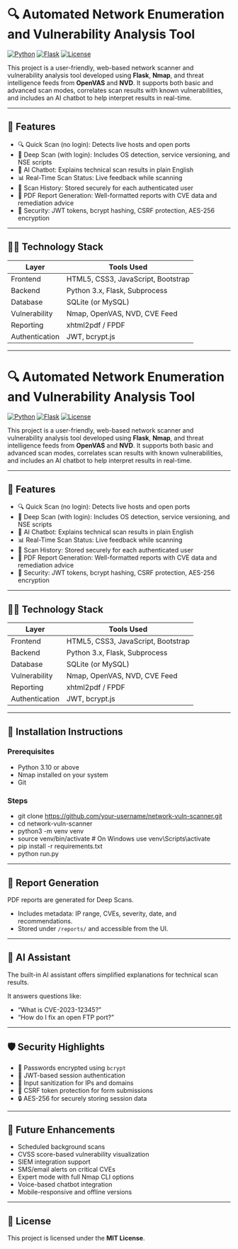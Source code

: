 # 🔍 Automated Network Enumeration and Vulnerability Analysis Tool

[![Python](https://img.shields.io/badge/Built%20With-Python-blue.svg)](https://www.python.org/)
[![Flask](https://img.shields.io/badge/Framework-Flask-orange.svg)](https://flask.palletsprojects.com/)
[![License](https://img.shields.io/badge/License-MIT-green.svg)](LICENSE)

This project is a user-friendly, web-based network scanner and vulnerability analysis tool developed using **Flask**, **Nmap**, and threat intelligence feeds from **OpenVAS** and **NVD**. It supports both basic and advanced scan modes, correlates scan results with known vulnerabilities, and includes an AI chatbot to help interpret results in real-time.

---

## 🚀 Features

- 🔍 Quick Scan (no login): Detects live hosts and open ports
- 🧠 Deep Scan (with login): Includes OS detection, service versioning, and NSE scripts
- 🤖 AI Chatbot: Explains technical scan results in plain English
- 📊 Real-Time Scan Status: Live feedback while scanning
- 📂 Scan History: Stored securely for each authenticated user
- 📄 PDF Report Generation: Well-formatted reports with CVE data and remediation advice
- 🔐 Security: JWT tokens, bcrypt hashing, CSRF protection, AES-256 encryption

---

## 🧑‍💻 Technology Stack

| Layer           | Tools Used                        |
|----------------|------------------------------------|
| Frontend       | HTML5, CSS3, JavaScript, Bootstrap |
| Backend        | Python 3.x, Flask, Subprocess      |
| Database       | SQLite (or MySQL)                  |
| Vulnerability  | Nmap, OpenVAS, NVD, CVE Feed       |
| Reporting      | xhtml2pdf / FPDF                   |
| Authentication | JWT, bcrypt.js                     |

---
# 🔍 Automated Network Enumeration and Vulnerability Analysis Tool

[![Python](https://img.shields.io/badge/Built%20With-Python-blue.svg)](https://www.python.org/)
[![Flask](https://img.shields.io/badge/Framework-Flask-orange.svg)](https://flask.palletsprojects.com/)
[![License](https://img.shields.io/badge/License-MIT-green.svg)](LICENSE)

This project is a user-friendly, web-based network scanner and vulnerability analysis tool developed using **Flask**, **Nmap**, and threat intelligence feeds from **OpenVAS** and **NVD**. It supports both basic and advanced scan modes, correlates scan results with known vulnerabilities, and includes an AI chatbot to help interpret results in real-time.

---

## 🚀 Features

- 🔍 Quick Scan (no login): Detects live hosts and open ports
- 🧠 Deep Scan (with login): Includes OS detection, service versioning, and NSE scripts
- 🤖 AI Chatbot: Explains technical scan results in plain English
- 📊 Real-Time Scan Status: Live feedback while scanning
- 📂 Scan History: Stored securely for each authenticated user
- 📄 PDF Report Generation: Well-formatted reports with CVE data and remediation advice
- 🔐 Security: JWT tokens, bcrypt hashing, CSRF protection, AES-256 encryption

---

## 🧑‍💻 Technology Stack

| Layer           | Tools Used                        |
|----------------|------------------------------------|
| Frontend       | HTML5, CSS3, JavaScript, Bootstrap |
| Backend        | Python 3.x, Flask, Subprocess      |
| Database       | SQLite (or MySQL)                  |
| Vulnerability  | Nmap, OpenVAS, NVD, CVE Feed       |
| Reporting      | xhtml2pdf / FPDF                   |
| Authentication | JWT, bcrypt.js                     |

---

## 🔧 Installation Instructions

### Prerequisites
- Python 3.10 or above
- Nmap installed on your system
- Git

### Steps

- git clone https://github.com/your-username/network-vuln-scanner.git
- cd network-vuln-scanner
- python3 -m venv venv
- source venv/bin/activate  # On Windows use venv\Scripts\activate
- pip install -r requirements.txt
- python run.py

---

## 📑 Report Generation

PDF reports are generated for Deep Scans.

- Includes metadata: IP range, CVEs, severity, date, and recommendations.
- Stored under `/reports/` and accessible from the UI.

---

## 🧠 AI Assistant

The built-in AI assistant offers simplified explanations for technical scan results.

It answers questions like:

- “What is CVE-2023-12345?”
- “How do I fix an open FTP port?”

---

## 🛡️ Security Highlights

- 🔐 Passwords encrypted using `bcrypt`
- 🔑 JWT-based session authentication
- 🧼 Input sanitization for IPs and domains
- 📄 CSRF token protection for form submissions
- 🔒 AES-256 for securely storing session data

---

## 🔮 Future Enhancements

- Scheduled background scans
- CVSS score-based vulnerability visualization
- SIEM integration support
- SMS/email alerts on critical CVEs
- Expert mode with full Nmap CLI options
- Voice-based chatbot integration
- Mobile-responsive and offline versions

---

## 📜 License

This project is licensed under the **MIT License**.  







